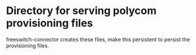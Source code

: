 # Directory for serving polycom provisioning files

freeswitch-connector creates these files, make this persistent to
persist the provisioning files.
